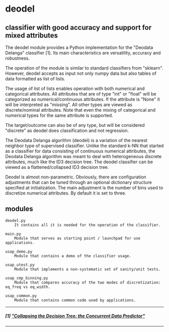 # deodel 
## classifier with good accuracy and support for mixed attributes

The deodel module provides a Python implementation for the "Deodata Delanga" classifier [1]. Its main characteristics are versatility, accuracy and robustness.

The operation of the module is similar to standard classifiers from "sklearn". However, deodel accepts as input not only numpy data but also tables of data formatted as list of lists.

The usage of list of lists enables operation with both numerical and categorical attributes. All attributes that are of type "int" or "float" will be categorized as numerical/continuous attributes. If the attribute is "None" it will be interpreted as "missing". All other types are viewed as discrete/nominal attributes.
Note that even the mixing of categorical and numerical types for the same attribute is supported.

The target/outcome can also be of any type, but will be considered "discrete" as deodel does classification and not regression.

The Deodata Delanga algorithm (deodel) is a variation of the nearest neighbor type of supervised classifier. Unlike the standard k-NN that started as a classifier for data consisting of continuous numerical attributes, the Deodata Delanga algorithm was meant to deal with heterogeneous discrete attributes, much like the ID3 decision tree. The deodel classifier can be viewed as a flattened/collapsed ID3 decision tree. 

Deodel is almost non-parametric. Obviously, there are configuration adjustments that can be tuned through an optional dictionary structure specified at initialization. The main adjustment is the number of bins used to discretize numerical attributes. By default it is set to three.

## modules

    deodel.py
        It contains all it is needed for the operation of the classifier.

    main.py
        Module that serves as starting point / launchpad for use applications.

    usap_demo.py
        Module that contains a demo of the classifier usage.

    usap_utest.py
        Module that implements a non-systematic set of sanity/unit tests.

    usap_cmp_binning.py
        Module that compares accuracy of the two modes of discretization: eq_freq vs eq_width.

    usap_common.py
        Module that contains common code used by applications.


---

##### [1] ["Collapsing the Decision Tree: the Concurrent Data Predictor"](https://doi.org/10.13140/RG.2.2.33413.06880)
 
---
